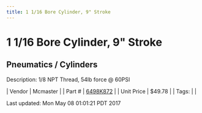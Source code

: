 ```yaml
---
title: 1 1/16 Bore Cylinder, 9" Stroke
---
```


# 1 1/16 Bore Cylinder, 9" Stroke
## Pneumatics / Cylinders
Description: 	1/8 NPT Thread, 54lb force @ 60PSI 

| Vendor | Mcmaster | 
| Part # | [6498K872](https://www.mcmaster.com/#6498K872) | 
| Unit Price | $49.78 | 
| Tags: |  | 

Last updated: Mon May 08 01:01:21 PDT 2017